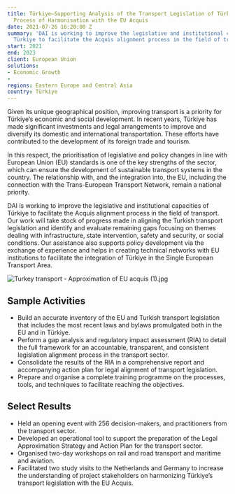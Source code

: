 ```yaml
---
title: Türkiye—Supporting Analysis of the Transport Legislation of Türkiye in the
  Process of Harmonisation with the EU Acquis
date: 2021-07-26 16:20:00 Z
summary: 'DAI is working to improve the legislative and institutional capacities of
  Türkiye to facilitate the Acquis alignment process in the field of transport. '
start: 2021
end: 2023
client: European Union
solutions:
- Economic Growth
- 
regions: Eastern Europe and Central Asia
country: Türkiye
---
```


Given its unique geographical position, improving transport is a priority for Türkiye’s economic and social development. In recent years, Türkiye has made significant investments and legal arrangements to improve and diversify its domestic and international transportation. These efforts have contributed to the development of its foreign trade and tourism.

In this respect, the prioritisation of legislative and policy changes in line with European Union (EU) standards is one of the key strengths of the sector, which can ensure the development of sustainable transport systems in the country. The relationship with, and the integration into, the EU, including the connection with the Trans-European Transport Network, remain a national priority. 

DAI is working to improve the legislative and institutional capacities of Türkiye to facilitate the Acquis alignment process in the field of transport. Our work will take stock of progress made in aligning the Turkish transport legislation and identify and evaluate remaining gaps focusing on themes dealing with infrastructure, state intervention, safety and security, or social conditions. Our assistance also supports policy development via the exchange of experience and helps in creating technical networks with EU institutions to facilitate the integration of Türkiye in the Single European Transport Area.

![Turkey transport - Approximation of EU acquis (1).jpg](/uploads/Turkey%20transport%20-%20Approximation%20of%20EU%20acquis%20(1).jpg)

## Sample Activities 

* Build an accurate inventory of the EU and Turkish transport legislation that includes the most recent laws and bylaws promulgated both in the EU and in Türkiye.
* Perform a gap analysis and regulatory impact assessment (RIA) to detail the full framework for an accountable, transparent, and consistent legislation alignment process in the transport sector.
* Consolidate the results of the RIA in a comprehensive report and accompanying action plan for legal alignment of transport legislation.
* Prepare and organise a complete training programme on the processes, tools, and techniques to facilitate reaching the objectives.

## Select Results

* Held an opening event with 256 decision-makers, and practitioners from the transport sector. 
* Developed an operational tool to support the preparation of the Legal Approximation Strategy and Action Plan for the transport sector. 
* Organised two-day workshops on rail and road transport and maritime and aviation. 
* Facilitated two study visits to the Netherlands and Germany to increase the understanding of project stakeholders on harmonizing Türkiye’s transport legislation with the EU Acquis.